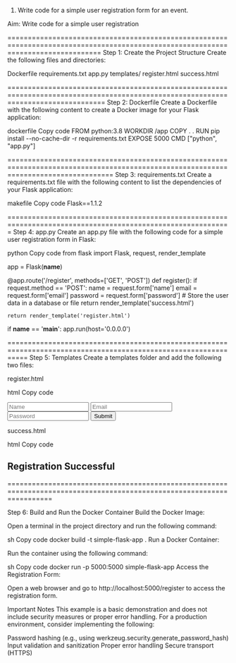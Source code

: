 1. Write code for a simple user registration form for an event.

Aim: Write code for a simple user registration

===================================================================================================================================
Step 1: Create the Project Structure
Create the following files and directories:

Dockerfile
requirements.txt
app.py
templates/
register.html
success.html

====================================================================================================================================
Step 2: Dockerfile
Create a Dockerfile with the following content to create a Docker image for your Flask application:

dockerfile
Copy code
FROM python:3.8
WORKDIR /app
COPY . .
RUN pip install --no-cache-dir -r requirements.txt
EXPOSE 5000
CMD ["python", "app.py"]

======================================================================================================================================
Step 3: requirements.txt
Create a requirements.txt file with the following content to list the dependencies of your Flask application:

makefile
Copy code
Flask==1.1.2


=============================================================================================================
Step 4: app.py
Create an app.py file with the following code for a simple user registration form in Flask:

python
Copy code
from flask import Flask, request, render_template

app = Flask(__name__)

@app.route('/register', methods=['GET', 'POST'])
def register():
    if request.method == 'POST':
        name = request.form['name']
        email = request.form['email']
        password = request.form['password']
        # Store the user data in a database or file
        return render_template('success.html')

    return render_template('register.html')

if __name__ == '__main__':
    app.run(host='0.0.0.0')

=================================================================================================================
Step 5: Templates
Create a templates folder and add the following two files:

register.html

html
Copy code
<!DOCTYPE html>
<html lang="en">
<head>
    <meta charset="UTF-8">
    <meta name="viewport" content="width=device-width, initial-scale=1.0">
    <title>Register</title>
</head>
<body>
    <form method="post">
        <input type="text" name="name" placeholder="Name" required>
        <input type="email" name="email" placeholder="Email" required>
        <input type="password" name="password" placeholder="Password" required>
        <input type="submit" value="Submit">
    </form>
</body>
</html>
success.html

html
Copy code
<!DOCTYPE html>
<html lang="en">
<head>
    <meta charset="UTF-8">
    <meta name="viewport" content="width=device-width, initial-scale=1.0">
    <title>Success</title>
</head>
<body>
    <h2>Registration Successful</h2>
</body>
</html>


=======================================================================================================================

Step 6: Build and Run the Docker Container
Build the Docker Image:

Open a terminal in the project directory and run the following command:

sh
Copy code
docker build -t simple-flask-app .
Run a Docker Container:

Run the container using the following command:

sh
Copy code
docker run -p 5000:5000 simple-flask-app
Access the Registration Form:

Open a web browser and go to http://localhost:5000/register to access the registration form.





Important Notes
This example is a basic demonstration and does not include security measures or proper error handling. For a production environment, consider implementing the following:

Password hashing (e.g., using werkzeug.security.generate_password_hash)
Input validation and sanitization
Proper error handling
Secure transport (HTTPS)






